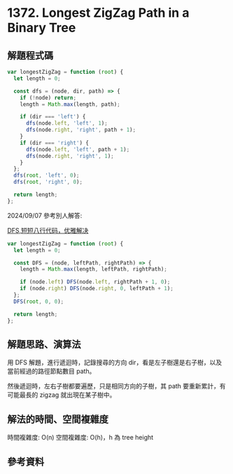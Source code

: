 # 1372. Longest ZigZag Path in a Binary Tree

## 解題程式碼

```javascript
var longestZigZag = function (root) {
  let length = 0;

  const dfs = (node, dir, path) => {
    if (!node) return;
    length = Math.max(length, path);

    if (dir === 'left') {
      dfs(node.left, 'left', 1);
      dfs(node.right, 'right', path + 1);
    }
    if (dir === 'right') {
      dfs(node.left, 'left', path + 1);
      dfs(node.right, 'right', 1);
    }
  };
  dfs(root, 'left', 0);
  dfs(root, 'right', 0);

  return length;
};
```

2024/09/07 參考別人解答:

[DFS,短短八行代码，优雅解决](https://leetcode.cn/problems/longest-zigzag-path-in-a-binary-tree/solutions/913653/dfsduan-duan-ba-xing-dai-ma-you-ya-jie-j-kfyz/)

```javascript
var longestZigZag = function (root) {
  let length = 0;

  const DFS = (node, leftPath, rightPath) => {
    length = Math.max(length, leftPath, rightPath);

    if (node.left) DFS(node.left, rightPath + 1, 0);
    if (node.right) DFS(node.right, 0, leftPath + 1);
  };
  DFS(root, 0, 0);

  return length;
};
```

## 解題思路、演算法

用 DFS 解題，進行遞迴時，記錄搜尋的方向 dir，看是左子樹還是右子樹，以及當前經過的路徑節點數目 path。

然後遞迴時，左右子樹都要遍歷，只是相同方向的子樹，其 path 要重新累計，有可能最長的 zigzag 就出現在某子樹中。

## 解法的時間、空間複雜度

時間複雜度: O(n)
空間複雜度: O(h)，h 為 tree height

## 參考資料
